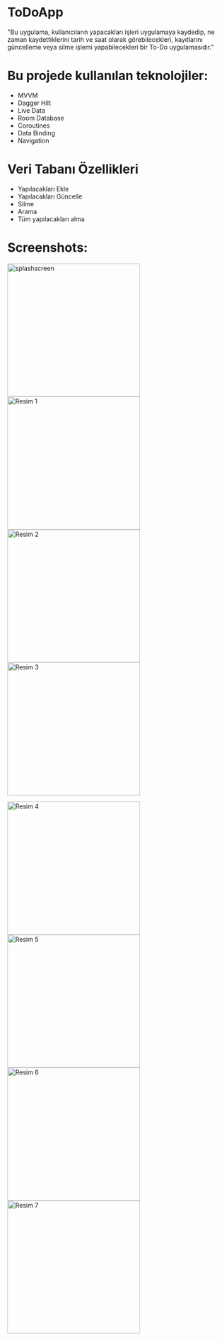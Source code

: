 # ToDoApp
"Bu uygulama, kullanıcıların yapacakları işleri uygulamaya kaydedip, ne zaman kaydettiklerini tarih ve saat olarak görebilecekleri, kayıtlarını güncelleme veya silme işlemi yapabilecekleri bir To-Do uygulamasıdır."

# Bu projede kullanılan teknolojiler:
- MVVM
- Dagger Hilt
- Live Data
- Room Database
- Coroutines
- Data Binding
- Navigation

# Veri Tabanı Özellikleri
- Yapılacakları Ekle
- Yapılacakları Güncelle
- Silme
- Arama
- Tüm yapılacakları alma


# Screenshots:

<img src="https://github.com/smtersoyoglu/ToDoApp/assets/77547002/266f9f43-facd-48bf-8d3f-332a93ba5c2c" width="300" alt="splashscreen"> <img src="https://github.com/smtersoyoglu/ToDoApp/assets/77547002/690da0ae-980f-424b-a9cc-183406203a27" width="300" alt="Resim 1"> <img src="https://github.com/smtersoyoglu/ToDoApp/assets/77547002/01d87da0-4c83-4a30-aa20-2b70d7d35861" width="300" alt="Resim 2"> <img src="https://github.com/smtersoyoglu/ToDoApp/assets/77547002/00c4b8e8-70c3-4904-aa68-bf1afc388cf9" width="300" alt="Resim 3">

<img src="https://github.com/smtersoyoglu/ToDoApp/assets/77547002/e3fff624-0c93-4988-8bea-0a67ac538f54" width="300" alt="Resim 4"> <img src="https://github.com/smtersoyoglu/ToDoApp/assets/77547002/8a9a9032-fc97-4d17-80d7-e356920b287f" width="300" alt="Resim 5"> <img src="https://github.com/smtersoyoglu/ToDoApp/assets/77547002/662aebc9-4088-4195-adb8-9a4470045694" width="300" alt="Resim 6"> <img src="https://github.com/smtersoyoglu/ToDoApp/assets/77547002/e6f2b0d7-a546-456a-b293-a25dd21fbf41" width="300" alt="Resim 7">

